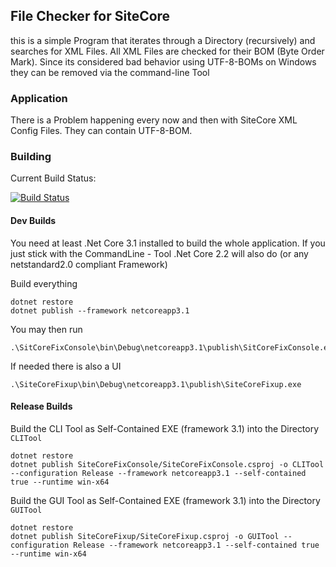 ## File Checker for SiteCore

this is a simple Program that iterates through a Directory (recursively) and searches for XML Files.
All XML Files are checked for their BOM (Byte Order Mark).
Since its considered bad behavior using UTF-8-BOMs on Windows they can be removed via the command-line Tool

### Application
There is a Problem happening every now and then with SiteCore XML Config Files. They can contain UTF-8-BOM.

### Building

Current Build Status:

[![Build Status](https://dev.azure.com/hans-peterweidinger/hans-peterweidinger/_apis/build/status/weidingerhp.SiteCoreBOMFixup?branchName=master)](https://dev.azure.com/hans-peterweidinger/hans-peterweidinger/_build/latest?definitionId=2&branchName=master)

#### Dev Builds
You need at least .Net Core 3.1 installed to build the whole application.
If you just stick with the CommandLine - Tool .Net Core 2.2 will also do (or any netstandard2.0 compliant Framework)

Build everything

```
dotnet restore
dotnet publish --framework netcoreapp3.1
```
You may then run
```
.\SitCoreFixConsole\bin\Debug\netcoreapp3.1\publish\SitCoreFixConsole.exe
```

If needed there is also a UI
```
.\SiteCoreFixup\bin\Debug\netcoreapp3.1\publish\SiteCoreFixup.exe
```

#### Release Builds

Build the CLI Tool as Self-Contained EXE (framework 3.1) into the Directory ``CLITool``

```
dotnet restore
dotnet publish SiteCoreFixConsole/SiteCoreFixConsole.csproj -o CLITool --configuration Release --framework netcoreapp3.1 --self-contained true --runtime win-x64
```

Build the GUI Tool as Self-Contained EXE (framework 3.1) into the Directory ``GUITool``
```
dotnet restore
dotnet publish SiteCoreFixup/SiteCoreFixup.csproj -o GUITool --configuration Release --framework netcoreapp3.1 --self-contained true --runtime win-x64
```

